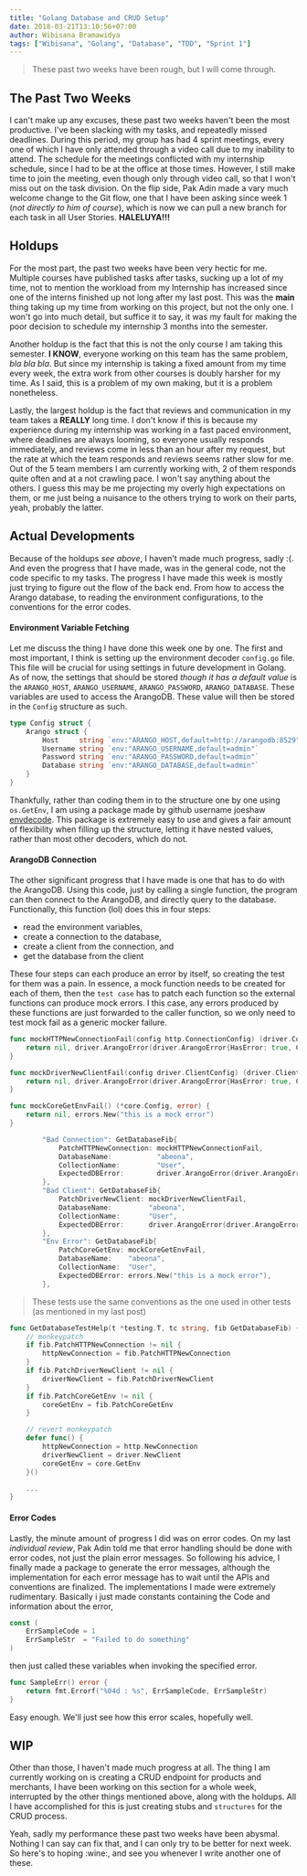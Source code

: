 ```yaml
---
title: "Golang Database and CRUD Setup"
date: 2018-03-21T13:10:56+07:00
author: Wibisana Bramawidya
tags: ["Wibisana", "Golang", "Database", "TDD", "Sprint 1"]
---
```


> These past two weeks have been rough, but I will come through.

## The Past Two Weeks
I can't make up any excuses, these past two weeks haven't been the most productive. I've been slacking with my tasks, and repeatedly missed deadlines. During this period, my group has had 4 sprint meetings, every one of which I have only attended through a video call due to my inability to attend. The schedule for the meetings conflicted with my internship schedule, since I had to be at the office at those times. However, I still make time to join the meeting, even though only through video call, so that I won't miss out on the task division. On the flip side, Pak Adin made a vary much welcome change to the Git flow, one that I have been asking since week 1 (*not directly to him of course*), which is now we can pull a new branch for each task in all User Stories. **HALELUYA!!!**

## Holdups
For the most part, the past two weeks have been very hectic for me. Multiple courses have published tasks after tasks, sucking up a lot of my time, not to mention the workload from my Internship has increased since one of the interns finished up not long after my last post. This was the **main** thing taking up my time from working on this project, but not the only one. I won't go into much detail, but suffice it to say, it was my fault for making the poor decision to schedule my internship 3 months into the semester.

Another holdup is the fact that this is not the only course I am taking this semester. **I KNOW**, everyone working on this team has the same problem, *bla bla bla*. But since my internship is taking a fixed amount from my time every week, the extra work from other courses is doubly harsher for my time. As I said, this is a problem of my own making, but it is a problem nonetheless.

Lastly, the largest holdup is the fact that reviews and communication in my team takes a **REALLY** long time. I don't know if this is because my experience during my internship was working in a fast paced environment, where deadlines are always looming, so everyone usually responds immediately, and reviews come in less than an hour after my request, but the rate at which the team responds and reviews seems rather slow for me. Out of the 5 team members I am currently working with, 2 of them responds quite often and at a not crawling pace. I won't say anything about the others. I guess this may be me projecting my overly high expectations on them, or me just being a nuisance to the others trying to work on their parts, yeah, probably the latter.

## Actual Developments
Because of the holdups *see above*, I haven't made much progress, sadly :(. And even the progress that I have made, was in the general code, not the code specific to my tasks. The progress I have made this week is mostly just trying to figure out the flow of the back end. From how to access the Arango database, to reading the environment configurations, to the conventions for the error codes.

#### Environment Variable Fetching
Let me discuss the thing I have done this week one by one. The first and most important, I think is setting up the environment decoder `config.go` file. This file will be crucial for using settings in future development in Golang. As of now, the settings that should be stored *though it has a default value* is the `ARANGO_HOST`, `ARANGO_USERNAME`, `ARANGO_PASSWORD`, `ARANGO_DATABASE`. These variables are used to access the ArangoDB. These value will then be stored in the `Config` structure as such.

```Go
type Config struct {
	Arango struct {
		Host     string `env:"ARANGO_HOST,default=http://arangodb:8529"`
		Username string `env:"ARANGO_USERNAME,default=admin"`
		Password string `env:"ARANGO_PASSWORD,default=admin"`
		Database string `env:"ARANGO_DATABASE,default=admin"`
	}
}
```

 Thankfully, rather than coding them in to the structure one by one using `os.GetEnv`, I am using a package made by github username joeshaw [envdecode](https://github.com/joeshaw/envdecode). This package is extremely easy to use and gives a fair amount of flexibility when filling up the structure, letting it have nested values, rather than most other decoders, which do not.

#### ArangoDB Connection
The other significant progress that I have made is one that has to do with the ArangoDB. Using this code, just by calling a single function, the program can then connect to the ArangoDB, and directly query to the database. Functionally, this function (lol) does this in four steps:

- read the environment variables,
- create a connection to the database,
- create a client from the connection, and
- get the database from the client

These four steps can each produce an error by itself, so creating the test for them was a pain. In essence, a mock function needs to be created for each of them, then the `test case` has to patch each function so the external functions can produce mock errors. I this case, any errors produced by these functions are just forwarded to the caller function, so we only need to test mock fail as a generic mocker failure.

```Go
func mockHTTPNewConnectionFail(config http.ConnectionConfig) (driver.Connection, error) {
	return nil, driver.ArangoError(driver.ArangoError{HasError: true, Code: 404, ErrorNum: -1, ErrorMessage: "this is a mock failure"})
}

func mockDriverNewClientFail(config driver.ClientConfig) (driver.Client, error) {
	return nil, driver.ArangoError(driver.ArangoError{HasError: true, Code: 404, ErrorNum: -1, ErrorMessage: "this is a mock failure"})
}

func mockCoreGetEnvFail() (*core.Config, error) {
	return nil, errors.New("this is a mock error")
}
```

```Go
		"Bad Connection": GetDatabaseFib{
			PatchHTTPNewConnection: mockHTTPNewConnectionFail,
			DatabaseName:           "abeona",
			CollectionName:         "User",
			ExpectedDBError:        driver.ArangoError(driver.ArangoError{HasError: true, Code: 404, ErrorNum: -1, ErrorMessage: "this is a mock failure"}),
		},
		"Bad Client": GetDatabaseFib{
			PatchDriverNewClient: mockDriverNewClientFail,
			DatabaseName:         "abeona",
			CollectionName:       "User",
			ExpectedDBError:      driver.ArangoError(driver.ArangoError{HasError: true, Code: 404, ErrorNum: -1, ErrorMessage: "this is a mock failure"}),
		},
		"Env Error": GetDatabaseFib{
			PatchCoreGetEnv: mockCoreGetEnvFail,
			DatabaseName:    "abeona",
			CollectionName:  "User",
			ExpectedDBError: errors.New("this is a mock error"),
        },
```

> These tests use the same conventions as the one used in other tests (as mentioned in my last post)

```Go
func GetDatabaseTestHelp(t *testing.T, tc string, fib GetDatabaseFib) {
	// monkeypatch
	if fib.PatchHTTPNewConnection != nil {
		httpNewConnection = fib.PatchHTTPNewConnection
	}
	if fib.PatchDriverNewClient != nil {
		driverNewClient = fib.PatchDriverNewClient
	}
	if fib.PatchCoreGetEnv != nil {
		coreGetEnv = fib.PatchCoreGetEnv
	}

	// revert monkeypatch
	defer func() {
		httpNewConnection = http.NewConnection
		driverNewClient = driver.NewClient
		coreGetEnv = core.GetEnv
	}()

    ...
}
```

#### Error Codes
Lastly, the minute amount of progress I did was on error codes. On my last *individual review*, Pak Adin told me that error handling should be done with error codes, not just the plain error messages. So following his advice, I finally made a package to generate the error messages, although the implementation for each error message has to wait until the APIs and conventions are finalized. The implementations I made were extremely rudimentary. Basically i just made constants containing the Code and information about the error,

```Go
const (
	ErrSampleCode = 1
	ErrSampleStr  = "Failed to do something"
)
```

then just called these variables when invoking the specified error.

```Go
func SampleErr() error {
	return fmt.Errorf("%04d : %s", ErrSampleCode, ErrSampleStr)
}
```

Easy enough. We'll just see how this error scales, hopefully well.

## WIP
Other than those, I haven't made much progress at all. The thing I am currently working on is creating a CRUD endpoint for products and merchants, I have been working on this section for a whole week, interrupted by the other things mentioned above, along with the holdups. All I have accomplished for this is just creating stubs and `structures` for the CRUD process.

Yeah, sadly my performance these past two weeks have been abysmal. Nothing I can say can fix that, and I can only try to be better for next week. So here's to hoping :wine:, and see you whenever I write another one of these.
